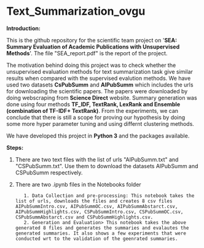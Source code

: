 # Text_Summarization_ovgu
**Introduction:**

This is the github repository for the scientific team project on '**SEA: Summary Evaluation of Academic Publications with Unsupervised Methods**'. The file "SEA_report.pdf" is the report of the project.

The motivation behind doing this project was to check whether the unsupervised evaluation methods for text summarization task give similar results when compared with the supervised evalution methods. We have used two datasets **CsPubSumm** and **AIPubSumm** which includes the urls for downloading the scientific papers. The papers were downloaded by doing webscraping from **Science Direct** website. Summary generation was done using four methods **TF_IDF, TextRank, LexRank and Ensemble (combination of TF-IDF+ TextRank)**. From the experiments, we can conclude that there is still a scope for proving our hypothesis by doing some more hyper parameter tuning and using differnt clustering methods.

We have developed this project in **Python 3** and the packages available.

**Steps:**

1. There are two text files with the list of urls "AIPubSumm.txt" and "CSPubSumm.txt". Use them to download the datasets AIPubSumm and CSPubSumm respectively.
2. There are two .ipynb files in the Notebooks folder
          
          1. Data Collection and pre-processing: This notebook takes the list of urls, downloads the files and creates 8 csv files AIPubSummIntro.csv, AIPubSummOC.csv, AIPubSummAbstarct.csv, AIPubSummHighlights.csv, CSPubSummIntro.csv, CSPubSummOC.csv, CSPubSummAbstarct.csv and CSPubSummHighlights.csv.
          2. Generation and Evaluation> This notebook takes the above generated 8 files and generates the summaries and evalautes the generated summaries. It also shows a few experiments that were conducted wrt to the validation of the geenrated summaries.
